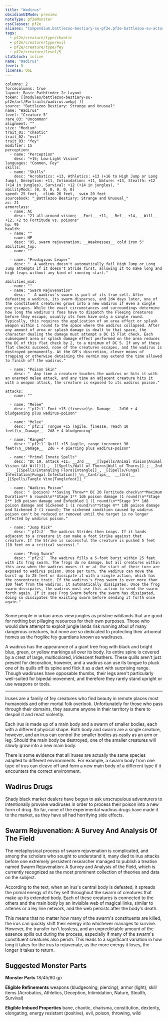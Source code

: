 ```yaml
---
title: "Wadirus"
obsidianUIMode: preview
noteType: pf2eMonster
cssClasses: pf2e
aliases: "Compendium.battlezoo-bestiary-su-pf2e.pf2e-battlezoo-su-actors.Actor.916msWWpuiI3IamK" 
tags:
  - pf2e/creature/type/chaotic
  - pf2e/creature/type/evil
  - pf2e/creature/type/fey
  - pf2e/creature/level/5
statblock: inline
name: "Wadirus"
level: 5
license: OGL
---
```


```statblock
columns: 2
forcecolumns: true
layout: Basic Pathfinder 2e Layout
token: [[modules/battlezoo-bestiary-su-pf2e/art/Portraits/wadirus.webp| ]]
source: "Battlezoo Bestiary: Strange and Unusual"
name: "Wadirus"
level: "Creature 5"
rare_03: "Uncommon"
alignment: ""
size: "Medium"
trait_01: "chaotic"
trait_02: "evil"
trait_03: "fey"
modifier: 15
perception:
  - name: "Perception"
    desc: "+15; Low-Light Vision"
languages: "Common, Fey"
skills:
  - name: "Skills"
    desc: "Acrobatics: +13, Athletics: +13 (+16 to High Jump or Long Jump), Deception: +11, Intimidation: +11, Nature: +13, Stealth: +12 (+14 in jungles), Survival: +12 (+14 in jungles), "
abilityMods: [0, 0, 0, 0, 0, 0]
speed: 25 feet,  climb 20 feet,  swim 20 feet
sourcebook: "_Battlezoo Bestiary: Strange and Unusual_"
ac: 21
armorclass:
  - name: AC
    desc: "21 all-around vision; __Fort__ +11, __Ref__ +14, __Will__ +12; +2 to Fortitude vs. poisons"
hp: 95
health:
  - name: ""
  - name: HP
    desc: "95, swarm rejuvenation; __Weaknesses__ cold iron 5"
abilities_top:
  - name: ""

  - name: "Prodigious Leaper"
    desc: "  A wadirus doesn't automatically fail High Jump or Long Jump attempts if it doesn't Stride first, allowing it to make long and high leaps without any kind of running start."

abilities_mid:
  - name: ""
  - name: "Swarm Rejuvenation"
    desc: "  A wadirus's swarm is part of its true self. After defeating a wadirus, its swarm disperses, and 2d4 days later, one of the constituent creatures grows into a new wadirus if even a single one escapes. While the exact circumstances and surroundings determine how long the wadirus's foes have to dispatch the Fleeing creatures before they escape, usually its foes have only a single round. Typically, this requires the application of an area effect or splash weapon within 1 round to the space where the wadirus collapsed. After any amount of area or splash damage is dealt to that space, the character dealing the damage must attempt a DC 15 Flat check. Each subsequent area or splash damage effect performed on the area reduces the DC of this flat check by 2, to a minimum of DC 5. If any of these flat checks succeed, none of the creatures escapes, and the wadirus is destroyed permanently. At the GM's discretion, clever means of trapping or otherwise detaining the vermin may extend the time allowed to finish off the wadirus."

  - name: "Poison Skin"
    desc: "  Any time a creature touches the wadirus or hits it with an unarmed melee attack, and any time an adjacent creature hits it with a weapon attack, the creature is exposed to its wadirus poison."

attacks:
  - name: ""

  - name: "Melee"
    desc: "`pf2:1` Foot +15 (finesse)\n__Damage__  2d10 + 4 bludgeoning plus wadirus-poison"

  - name: "Melee"
    desc: "`pf2:1` Tongue +15 (agile, finesse, reach 10 feet)\n__Damage__  2d8 + 4 bludgeoning"

  - name: "Ranged"
    desc: "`pf2:1` Quill +15 (agile, range increment 30 feet)\n__Damage__  2d6 + 4 piercing plus wadirus-poison"

  - name: "Primal Innate Spells"
    desc: "DC 19, attack +11; __3rd __  _[[Spells/Animal Vision|Animal Vision (At Will)]]_, _[[Spells/Wall of Thorns|Wall of Thorns]]_; __2nd __  _[[Spells/Entangling Flora|Entangle]]_, _[[Spells/Fungal Infestation|Fungal Infestation]]_\n__Cantrips__  __(3rd)__ _[[Spells/Tangle Vine|Tanglefoot]]_"

  - name: "Wadirus Poison"
    desc: " (poison) **Saving Throw** DC 20 Fortitude check\n**Maximum Duration** 6 rounds\n**Stage 1** 1d6 poison damage (1 round)\n**Stage 2** 1d8 poison damage and Enfeebled 1 (1 round)\n**Stage 3** 1d8 poison damage and Sickened 1 (1 round)\n**Stage 4** 1d8 poison damage and Sickened 2 (1 round); The sickened condition caused by wadirus poison can't be reduced or removed until the target is no longer affected by wadirus poison."

  - name: "Jump Kick"
    desc: "`pf2:2`  The wadirus Strides then Leaps. If it lands adjacent to a creature it can make a foot Strike against that creature. If the Strike is successful the creature is pushed 5 feet (10 feet on a critical success)."

  - name: "Frog Swarm"
    desc: "`pf2:2`  The wadirus fills a 5-foot burst within 25 feet with its frog swarm. The frogs do no damage, but all creatures within this area when the wadirus moves it or at the start of their turn are exposed to wadirus poison. Once per turn, the wadirus can move the burst up to 25 feet or dissipate it with a single action, which has the concentrate trait. If the wadirus's frog swarm is ever more than 100 feet from the wadirus, it automatically dissipates. Once the frog swarm dissipates, the wadirus must use this action to send the swarm forth again. If it uses Frog Swarm before the swarm has dissipated, doing so dissipates the existing swarm before sending it forth once again."
 
```



Some people in urban areas view jungles as pristine wildlands that are good for nothing but pillaging resources for their own purposes. Those who would dare attempt to exploit jungle lands risk running afoul of many dangerous creatures, but none are so dedicated to protecting their arboreal homes as the froglike fey guardians known as wadiruses.

A wadirus has the appearance of a giant tree frog with black and bright blue, green, or yellow markings all over its body. Its entire spine is covered by a crest of large, multicolored, iridescent feathers. These quills aren't just present for decoration, however, and a wadirus can use its tongue to pluck one of its quills off its spine and flick it as a dart with surprising range. Though wadiruses have opposable thumbs, their legs aren't particularly well-suited for bipedal movement, and therefore they rarely stand upright or use weapons or tools.

* * *

Iruses are a family of fey creatures who find beauty in remote places most humanoids and other mortal folk overlook. Unfortunately for those who pass through their domains, they assume anyone in their territory is there to despoil it and react violently.

Each irus is made up of a main body and a swarm of smaller bodies, each with a different physical shape. Both body and swarm are a single creature, however, and an irus can control the smaller bodies as easily as an arm or leg. Should the main body be destroyed, one of the smaller creatures will slowly grow into a new main body.

There is some evidence that all iruses are actually the same species adapted to different environments. For example, a swarm body from one type of irus can cleave off and form a new main body of a different type if it encounters the correct environment.

## Wadirus Drugs

Shady black market dealers have begun to ask unscrupulous adventurers to intentionally provoke wadiruses in order to process their poison into a new form of drug. So far, none of the experimental wadirus drugs have made it to the market, as they have all had horrifying side effects.

## Swarm Rejuvenation: A Survey And Analysis Of The Field

The metaphysical process of swarm rejuvenation is complicated, and among the scholars who sought to understand it, many died to irus attacks before one extremely persistent researcher managed to publish a treatise named Swarm Rejuvenation: A Survey and Analysis of the Field, which is currently recognized as the most prominent collection of theories and data on the subject.

According to the text, when an irus's central body is defeated, it spreads the primal energy of its fey self throughout the swarm of creatures that make up its extended body. Each of these creatures is connected to the others and the main body by an invisible web of magical links, similar to arteries or a ley line network, and the web persists after the body's death.

This means that no matter how many of the swarm's constituents are killed, the irus can quickly shift their energy into whichever manages to survive. However, the transfer isn't lossless, and an unpredictable amount of the essence spills out during the process, especially if many of the swarm's constituent creatures also perish. This leads to a significant variation in how long it takes for the irus to rejuvenate, as the more energy it loses, the longer it takes to return.

## Suggested Monster Parts

**Monster Parts** 18/45/80 gp

**Eligible Refinements** weapons (bludgeoning, piercing), armor (light), skill items (Acrobatics, Athletics, Deception, Intimidation, Nature, Stealth, Survival)

**Eligible Imbued Properties** bane, chaotic, charisma, constitution, dexterity, elongating, energy resistant (positive), evil, poison, throwing, wild
